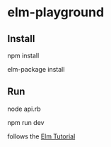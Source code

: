 # elm-playground
## Install

npm install

elm-package install

## Run
node api.rb

npm run dev 

follows the [Elm Tutorial](http://www.elm-tutorial.org/en/)
